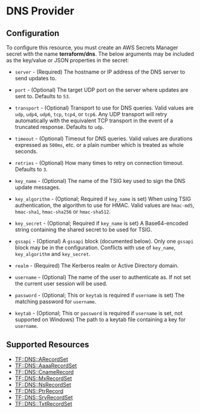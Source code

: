 # DNS Provider

## Configuration

To configure this resource, you must create an AWS Secrets Manager secret with the name **terraform/dns**. The below arguments may be included as the key/value or JSON properties in the secret:

* `server` - (Required) The hostname or IP address of the DNS server to send updates to.
* `port` - (Optional) The target UDP port on the server where updates are sent to. Defaults to `53`.
* `transport` - (Optional) Transport to use for DNS queries. Valid values are `udp`, `udp4`, `udp6`, `tcp`, `tcp4`, or `tcp6`. Any UDP transport will retry automatically with the equivalent TCP transport in the event of a truncated response. Defaults to `udp`.
* `timeout` - (Optional) Timeout for DNS queries. Valid values are durations expressed as `500ms`, etc. or a plain number which is treated as whole seconds.
* `retries` - (Optional) How many times to retry on connection timeout. Defaults to `3`.
* `key_name` - (Optional) The name of the TSIG key used to sign the DNS update messages.
* `key_algorithm` - (Optional; Required if `key_name` is set) When using TSIG authentication, the algorithm to use for HMAC. Valid values are `hmac-md5`, `hmac-sha1`, `hmac-sha256` or `hmac-sha512`.
* `key_secret` - (Optional; Required if `key_name` is set)
    A Base64-encoded string containing the shared secret to be used for TSIG.
* `gssapi` - (Optional) A `gssapi` block (documented below). Only one `gssapi` block may be in the configuration. Conflicts with use of `key_name`, `key_algorithm` and `key_secret`.


* `realm` - (Required) The Kerberos realm or Active Directory domain.
* `username` - (Optional) The name of the user to authenticate as. If not set the current user session will be used.
* `password` - (Optional; This or `keytab` is required if `username` is set) The matching password for `username`.
* `keytab` - (Optional; This or `password` is required if `username` is set, not supported on Windows) The path to a keytab file containing a key for `username`.


## Supported Resources

* [TF::DNS::ARecordSet](../resources/dns/TF-DNS-ARecordSet/docs/README.md)
* [TF::DNS::AaaaRecordSet](../resources/dns/TF-DNS-AaaaRecordSet/docs/README.md)
* [TF::DNS::CnameRecord](../resources/dns/TF-DNS-CnameRecord/docs/README.md)
* [TF::DNS::MxRecordSet](../resources/dns/TF-DNS-MxRecordSet/docs/README.md)
* [TF::DNS::NsRecordSet](../resources/dns/TF-DNS-NsRecordSet/docs/README.md)
* [TF::DNS::PtrRecord](../resources/dns/TF-DNS-PtrRecord/docs/README.md)
* [TF::DNS::SrvRecordSet](../resources/dns/TF-DNS-SrvRecordSet/docs/README.md)
* [TF::DNS::TxtRecordSet](../resources/dns/TF-DNS-TxtRecordSet/docs/README.md)